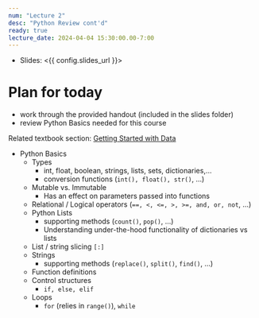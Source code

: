 ```yaml
---
num: "Lecture 2"
desc: "Python Review cont'd"
ready: true
lecture_date: 2024-04-04 15:30:00.00-7:00
---
```


* Slides: <{{ config.slides_url }}>

# Plan for today
- work through the provided handout (included in the slides folder)
- review Python Basics needed for this course

Related textbook section: [Getting Started with Data](https://runestone.academy/ns/books/published/pythonds/Introduction/GettingStartedwithData.html#built-in-atomic-data-types)

*   Python Basics
    *   Types
        *   int, float, boolean, strings, lists, sets, dictionaries,…
        *   conversion functions (`int(), float(), str()`, …)
    *   Mutable vs. Immutable
        *   Has an effect on parameters passed into functions
    *   Relational / Logical operators (`==, <, <=, >, >=, and, or, not`, …)
    *   Python Lists
        *   supporting methods (`count()`, `pop()`, …)
        *   Understanding under-the-hood functionality of dictionaries vs lists
    *   List / string slicing `[:]`
    *   Strings
        *   supporting methods (`replace()`, `split()`, `find()`, …)
    *   Function definitions
    *   Control structures
        * `if, else, elif`
    * Loops
        * `for` (relies in `range()`), `while`
